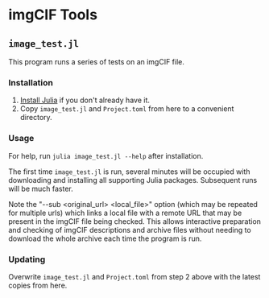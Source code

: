 # imgCIF Tools

## `image_test.jl`

This program runs a series of tests on an imgCIF file. 

### Installation

1. [Install Julia](https://julialang.org/downloads) if you don't already have it.
2. Copy `image_test.jl` and `Project.toml` from here to a convenient directory.

### Usage

For help, run `julia image_test.jl --help` after installation. 

The first time `image_test.jl` is run, several minutes will be occupied with downloading and 
installing all supporting Julia packages. Subsequent runs will be much faster.

Note the "--sub <original_url> <local_file>" option (which may be repeated for multiple
urls) which links a local file with a remote URL that may be present in the imgCIF file
being checked. This
allows interactive preparation and checking of imgCIF descriptions and archive files without 
needing to download the whole archive each time the program is run.

### Updating

Overwrite `image_test.jl` and `Project.toml` from step 2 above with the latest copies from here.
